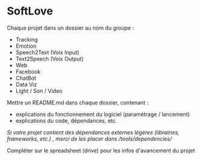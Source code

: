 # SoftLove

Chaque projet dans un dossier au nom du groupe :
 - Tracking
 - Emotion
 - Speech2Text (Voix Input)
 - Text2Speech (Voix Output)
 - Web
 - Facebook
 - ChatBot
 - Data Viz
 - Light / Son / Video
 
Mettre un README.md dans chaque dossier, contenant :
 - explications du fonctionnement du logiciel (paramétrage / lancement)
 - explications du code, dépendances, etc.

*Si votre projet contient des dépendances externes légères (librairies, frameworks, etc.) , merci de les placer dans /tools/dependencies/<ide>*
 
Compléter sur le spreadsheet (drive) pour les infos d'avancement du projet
